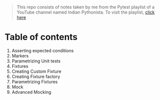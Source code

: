 > This repo consists of notes taken by me from the Pytest playlist of a YouTube channel named Indian Pythonista.
To visit the playlist, [click here](https://youtube.com/playlist?list=PLyb_C2HpOQSBWGekd7PfhHnb9GnqDgrxS)

# Table of contents

1. Asserting expected conditions
2. Markers
3. Parametrizing Unit tests
4. Fixtures
5. Creating Custom Fixture
6. Creating Fixture factory
7. Parametrizing Fixtures
8. Mock
9. Advanced Mocking
